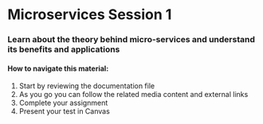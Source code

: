 # Microservices Session 1

### Learn about the theory behind micro-services and understand its benefits and applications

#### How to navigate this material:
   1. Start by reviewing the documentation file
   2. As you go you can follow the related media content and external links
   3. Complete your assignment 
   4. Present your test in Canvas


